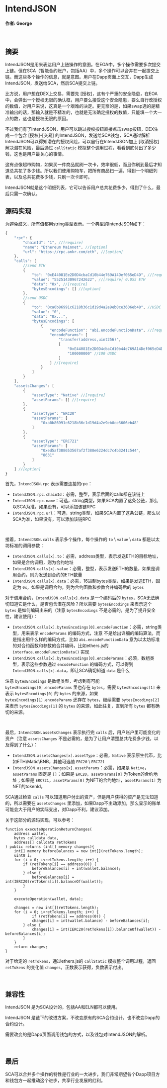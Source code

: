 # IntendJSON

#### 作者: George
<br>

## 摘要
IntendJSON是用来表达用户上链操作的意图。在EOA中，多个操作需要多次提交上链。但在SCA（智能合约账户，包括AA）中，多个操作可以合并在一起提交上链。而这些多个操作的信息，就是意图。用户在Dapp页面上交互，Dapp生成IntendJSON，发送给SCA，然后SCA提交上链。

比方说，用户想在DEX上交易，需要先 [授权]，这有个严重的安全隐患，在EOA中，会弹出一个授权无限的确认框，用户要么接受这个安全隐患，要么自行改授权的数值，对用户来说，这真是一个艰难的决定。更无奈的是，如果swap选的是精准输出的话，那输入就是不精准的，也就是无法确定授权的数值，只能填一个大一点的数，这也是授权无限的原因。

不过我们有了IntendJSON，用户可以跳过授权按钮直接点击swap按钮，DEX生成一个包含 [授权]-[交易] 的IntendJSON，发送给SCA钱包，SCA通过解析IntendJSON可以得知潜在的授权风险，可以自行在IntendJSON加上 [取消授权] 解决潜在风险，最后通过 `callStatic` 模拟整个调用过程，看看到底付出了多少钱，这也是用户最关心的事情。

这有点像超市购物，如果买一件商品就刷一次卡，效率很低，而且你刷到最后才知道总共花了多少钱。所以我们使用购物车，把所有商品扫一遍，得到一个明细列表，以及总共花费多少钱，只刷一次卡即可。

IntendJSON就是这个明细列表，它可以告诉用户总共花费多少，得到了什么，最后只需一次确认。
<br>

## 源码实现
为避免歧义，所有值都用string类型表示。一个典型的IntendJSON如下：

```javascript
{
    "rpc": {
        "chainId": "1", //[require]
        "name": "Ethereum Mainnet", //[option]
        "url": "https://rpc.ankr.com/eth", //[option]
    },
    "calls": [
        //send ETH
        {
            "to": "0xE44081Ee2D0D4cbaCd10b44e769A14Def065eD4D", //[require] to Wallet
            "value": "55251430967242622", //[require] 0.055 ETH
            "data": "0x", //[require]
            "bytesEncodings": [] //[option]
        },
        //send USDC
        {
            "to": "0xa0b86991c6218b36c1d19d4a2e9eb0ce3606eb48", //USDC
            "value": "0",
            "data": "0x...",
            "bytesEncodings": [
                {
                    "encodeFunction": "abi.encodeFunctionData", //[require]
                    "encodeParams": [
                        "transfer(address,uint256)",
                        [
                            "0xE44081Ee2D0D4cbaCd10b44e769A14Def065eD4D", //to Wallet
                            "100000000" //100 USDC
                        ]
                    ] //[require]
                }
            ]
        }
    ],
    "assetsChanges": [
        {
            "assetType": "Native" //[require]
            "assetParams": [] //[require]
        },
        {
            "assetType": "ERC20"
            "assetParams": [
                "0xa0b86991c6218b36c1d19d4a2e9eb0ce3606eb48"
            ]
        },
        {
            "assetType": "ERC721"
            "assetParams": [
                "0xed5af388653567af2f388e6224dc7c4b3241c544",
                "8631"
            ]
        }
    ] //[option]
}
```

首先，`IntendJSON.rpc` 表示需要连接的rpc：
- `IntendJSON.rpc.chainId`：必需，整型，表示后面的calls都在该链上
- `IntendJSON.rpc.name`：可选，string类型，如果SCA内置了这条公链，那么以SCA为准，如果没有，可以添加该链RPC
- `IntendJSON.rpc.url`：可选，string类型，如果SCA内置了这条公链，那么以SCA为准，如果没有，可以添加该链RPC

<br>

接着，`IntendJSON.calls` 表示多个操作，每个操作的 `to` \ `value` \ `data` 都是以太坊标准的调用参数：
- `IntendJSON.calls[x].to`：必需，address类型，表示发送ETH的目标地址，如果是合约调用，则为合约地址
- `IntendJSON.calls[x].value`：必需，整型，表示发送ETH的数量，如果是调用合约，则为发送到合约的ETH数量
- `IntendJSON.calls[x].data`：必需，16进制bytes类型，如果是发送ETH，固定为 `0x`，如果是调用合约，则为合约函数和参数合并编码后的 `bytes`

对于调用合约，`IntendJSON.calls[x].data` 是一个编码后的 `bytes`，SCA无法确切知道它是什么，是否包含潜在风险？所以需要 `bytesEncodings` 来表示这个 `bytes` 是如何编码出来的（注意 `bytesEncodings` 不是必需的，是为了提升安全性，建议使用）：

- `IntendJSON.calls[x].bytesEncodings[0].encodeFunction`：必需，string类型，用来表示 `encodeParams` 的编码方式，注意 不是给出详细的编码算法，而是指出用什么样的编码方式，比如 `abi.encodeFunctionData` 意为以太坊标准的对合约函数和参数的合并编码，比如ethers.js的 `interface.encodeFunctionData()` 实现
- `IntendJSON.calls[x].bytesEncodings[0].encodeParams`：必须，数组类型，表示这些参数通过 `encodeFunction` 的编码方式，可以得到 `IntendJSON.calls[x].data`，即让SCA确切知道 `data` 是什么

注意 `bytesEncodings` 是数组类型，考虑到有可能 `bytesEncodings[0].encodeParams` 里也存在 `bytes`，需要 `bytesEncodings[1]` 来表示 `bytesEncodings[0]` 的 `bytes` 的来源，如果 `bytesEncodings[1].encodeParams` 还存在 `bytes`，继续需要 `bytesEncodings[2]` 来表示 `bytesEncodings[1]` 的 `bytes` 的来源，如此往复，直到所有 `bytes` 都有确切的来源。

<br>

最后，`IntendJSON.assetsChanges` 表示执行完 `calls` 后，用户账户里可能变化的资产（注意 `assetsChanges` 不是必需的，是为了让用户清楚总共花费多少钱，以及得到了什么）：
- `IntendJSON.assetsChanges[x].assetType`：必需，`Native` 表示原生代币，比如ETH\Matic\BNB，其他可选值 `ERC20` \ `ERC721`
- `IntendJSON.assetsChanges[x].assetParams`：必需，如果是 `Native`，`assetParams` 固定是 `[]`；如果是 `ERC20`，`assetParams[0]` 为Token的合约地址；如果是 `ERC721`，`assetParams[0]` 为NFT的合约地址，`assetParams[1]` 为NFT的tokenId。

SCA通过检查 `calls` 可以知道用户付出的资产，但是用户获得的资产是无法知道的，所以需要在 `assetsChanges` 里添加，如果Dapp不主动添加，那么显示的账单可能会大于用户的实际支出，对Dapp不利，建议添加。

关于这部分的源码实现，可以参考：

```solidity
function executeOperationReturnChanges(
    address wallet,
    bytes calldata data,
    address[] calldata retTokens
) public returns (int[] memory changes){
    int[] memory beforeBalances = new int[](retTokens.length);
    uint8 i;
    for (i = 0; i<retTokens.length; i++) {
        if (retTokens[i] == address(0)) {
            beforeBalances[i] = int(wallet.balance);
        } else {
            beforeBalances[i] = int(IERC20(retTokens[i]).balanceOf(wallet));
        }
    }

    executeOperation(wallet, data);

    changes = new int[](retTokens.length);
    for (i = 0; i<retTokens.length; i++) {
            if (retTokens[i] == address(0)) {
            changes[i] = int(wallet.balance) - beforeBalances[i];
        } else {
            changes[i] = int(IERC20(retTokens[i]).balanceOf(wallet)) - beforeBalances[i];
        }
    }
    return changes;
}
```

对于给定的 `retTokens`，通过ethers.js的 `callStatic` 模拟整个调用过程，返回 `retTokens` 的变化值 `changes`，正数表示获得，负数表示付出。

<br>

## 兼容性
IntendJSON 是为SCA设计的，包括AA和ELN都可以使用。

IntendJSON 是链下的改进方案，不改变原有的SCA合约设计，也不改变Dapp的合约设计。

需要改变的是Dapp页面调用钱包的方式，以及钱包对IntendJSON的解析。

<br>

## 最后
SCA可以合并多个操作的特性是行业的一大进步，我们非常期望各个Dapp项目方和钱包方一起推动这个进步，共享行业发展的红利。